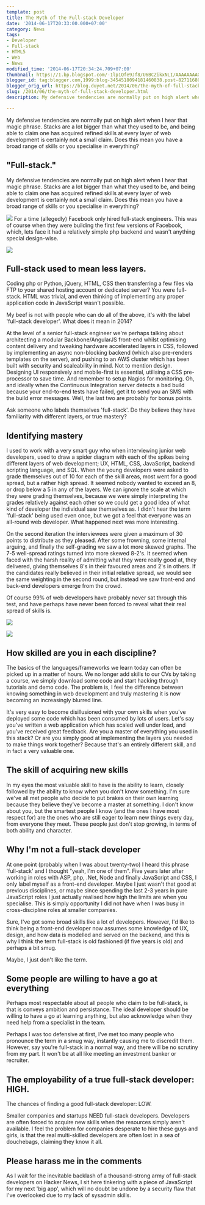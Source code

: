 ```yaml
---
template: post
title: The Myth of the Full-stack Developer
date: '2014-06-17T20:33:00.000+07:00'
category: News
tags:
- Developer
- Full-stack
- HTML5
- Web
- News
modified_time: '2014-06-17T20:34:24.709+07:00'
thumbnail: https://1.bp.blogspot.com/-1lp1Qfe9Jf8/U6BCZikxNLI/AAAAAAAAGtE/YYa3f6xJ-qc/s1600/stacks-change.jpg
blogger_id: tag:blogger.com,1999:blog-3454518094181460838.post-8271168071505204497
blogger_orig_url: https://blog.duyet.net/2014/06/the-myth-of-full-stack-developer.html
slug: /2014/06/the-myth-of-full-stack-developer.html
description: My defensive tendencies are normally put on high alert when I hear that magic phrase. Stacks are a lot bigger than what they used to be, and being able to claim one has acquired refined skills at every layer of web development is certainly not a small claim. Does this mean you have a broad range of skills or you specialise in everything?

---
```


My defensive tendencies are normally put on high alert when I hear that magic phrase. Stacks are a lot bigger than what they used to be, and being able to claim one has acquired refined skills at every layer of web development is certainly not a small claim. Does this mean you have a broad range of skills or you specialise in everything?

## "Full-stack." ##
My defensive tendencies are normally put on high alert when I hear that magic phrase. Stacks are a lot bigger than what they used to be, and being able to claim one has acquired refined skills at every layer of web development is certainly not a small claim. Does this mean you have a broad range of skills or you specialise in everything?

![](https://images-blogger-opensocial.googleusercontent.com/gadgets/proxy?url=http%3A%2F%2F4.bp.blogspot.com%2F-MpnNIXsvZkI%2FU6BCNWpKD9I%2FAAAAAAAAGs8%2FLrTysg7CaLo%2Fs1600%2Ffull-stack.jpg&amp;container=blogger&amp;gadget=a&amp;rewriteMime=image%2F*)
For a time (allegedly) Facebook only hired full-stack engineers. This was of course when they were building the first few versions of Facebook, which, lets face it had a relatively simple php backend and wasn't anything special design-wise.

![](https://1.bp.blogspot.com/-1lp1Qfe9Jf8/U6BCZikxNLI/AAAAAAAAGtE/YYa3f6xJ-qc/s1600/stacks-change.jpg)

## Full-stack used to mean less layers. 

Coding php or Python, jQuery, HTML, CSS then transferring a few files via FTP to your shared hosting account or dedicated server? You were full-stack. HTML was trivial, and even thinking of implementing any proper application code in JavaScript wasn't possible.

My beef is not with people who can do all of the above, it's with the label 'full-stack developer'. What does it mean in 2014?

At the level of a senior full-stack engineer we're perhaps talking about architecting a modular Backbone/AngularJS front-end whilst optimising content delivery and tweaking hardware accelerated layers in CSS, followed by implementing an async non-blocking backend (which also pre-renders templates on the server), and pushing to an AWS cluster which has been built with security and scaleability in mind. Not to mention design. Designing UI responsively and mobile-first is essential, utilising a CSS pre-processor to save time. And remember to setup Nagios for monitoring. Oh, and ideally when the Continuous Integration server detects a bad build because your end-to-end tests have failed, get it to send you an SMS with the build error messages. Well, the last two are probably for bonus points.

Ask someone who labels themselves 'full-stack'. Do they believe they have familiarity with different layers, or true mastery?

## Identifying mastery 

I used to work with a very smart guy who when interviewing junior web developers, used to draw a spider diagram with each of the spikes being different layers of web development; UX, HTML, CSS, JavaScript, backend scripting language, and SQL. When the young developers were asked to grade themselves out of 10 for each of the skill areas, most went for a good spread, but a rather high spread. It seemed nobody wanted to exceed an 8, or drop below a 5 in any of the layers. We can ignore the scale at which they were grading themselves, because we were simply interpreting the grades relatively against each other so we could get a good idea of what kind of developer the individual saw themselves as. I didn't hear the term 'full-stack' being used even once, but we got a feel that everyone was an all-round web developer. What happened next was more interesting.

On the second iteration the interviewees were given a maximum of 30 points to distribute as they pleased. After some frowning, some internal arguing, and finally the self-grading we saw a lot more skewed graphs. The 7-5 well-spread ratings turned into more skewed 8-2's. It seemed when faced with the harsh reality of admitting what they were really good at, they delivered, giving themselves 8's in their favoured areas and 2's in others. If the candidates really believed in their initial relative spread, we would see the same weighting in the second round, but instead we saw front-end and back-end developers emerge from the crowd.

Of course 99% of web developers have probably never sat through this test, and have perhaps have never been forced to reveal what their real spread of skills is.

![](https://2.bp.blogspot.com/-Asuf0WbOBJc/U6BDFWYQvKI/AAAAAAAAGtM/va-7kQMGjPQ/s1600/limited.jpg)

![](https://1.bp.blogspot.com/-bMutiljaTAs/U6BDFd-BXHI/AAAAAAAAGtQ/q_DB2pxphKk/s1600/unlimited.jpg)

## How skilled are you in each discipline? 

The basics of the languages/frameworks we learn today can often be picked up in a matter of hours. We no longer add skills to our CVs by taking a course, we simply download some code and start hacking through tutorials and demo code. The problem is, I feel the difference between knowing something in web development and truly mastering it is now becoming an increasingly blurred line.

It's very easy to become disillusioned with your own skills when you've deployed some code which has been consumed by lots of users. Let's say you've written a web application which has scaled well under load, and you've received great feedback. Are you a master of everything you used in this stack? Or are you simply good at implementing the layers you needed to make things work together? Because that's an entirely different skill, and in fact a very valuable one.

## The skill of acquiring new skills 

In my eyes the most valuable skill to have is the ability to learn, closely followed by the ability to know when you don't know something. I'm sure we've all met people who decide to put brakes on their own learning because they believe they've become a master at something. I don't know about you, but the smartest people I know (and the ones I have most respect for) are the ones who are still eager to learn new things every day, from everyone they meet. These people just don't stop growing, in terms of both ability and character.

## Why I'm not a full-stack developer 

At one point (probably when I was about twenty-two) I heard this phrase 'full-stack' and I thought "yeah, I'm one of them". Five years later after working in roles with ASP, php, .Net, Node and finally JavaScript and CSS, I only label myself as a front-end developer. Maybe I just wasn't that good at previous disciplines, or maybe since spending the last 2-3 years in pure JavaScript roles I just actually realised how high the limits are when you specialise. This is simply opportunity I did not have when I was busy in cross-discipline roles at smaller companies.

Sure, I've got some broad skills like a lot of developers. However, I'd like to think being a front-end developer now assumes some knowledge of UX, design, and how data is modelled and served on the backend, and this is why I think the term full-stack is old fashioned (if five years is old) and perhaps a bit smug.

Maybe, I just don't like the term.

## Some people are willing to have a go at everything 

Perhaps most respectable about all people who claim to be full-stack, is that is conveys ambition and persistance. The ideal developer should be willing to have a go at learning anything, but also acknowledge when they need help from a specialist in the team.

Perhaps I was too defensive at first, I've met too many people who pronounce the term in a smug way, instantly causing me to discredit them. However, say you're full-stack in a normal way, and there will be no scrutiny from my part. It won't be at all like meeting an investment banker or recruiter.

## The employability of a true full-stack developer: HIGH. 

The chances of finding a good full-stack developer: LOW.

Smaller companies and startups NEED full-stack developers. Developers are often forced to acquire new skills when the resources simply aren't available. I feel the problem for companies desperate to hire these guys and girls, is that the real multi-skilled developers are often lost in a sea of douchebags, claiming they know it all.

## Please harass me in the comments 

As I wait for the inevitable backlash of a thousand-strong army of full-stack developers on Hacker News, I sit here tinkering with a piece of JavaScript for my next 'big app', which will no doubt be undone by a security flaw that I've overlooked due to my lack of sysadmin skills.
